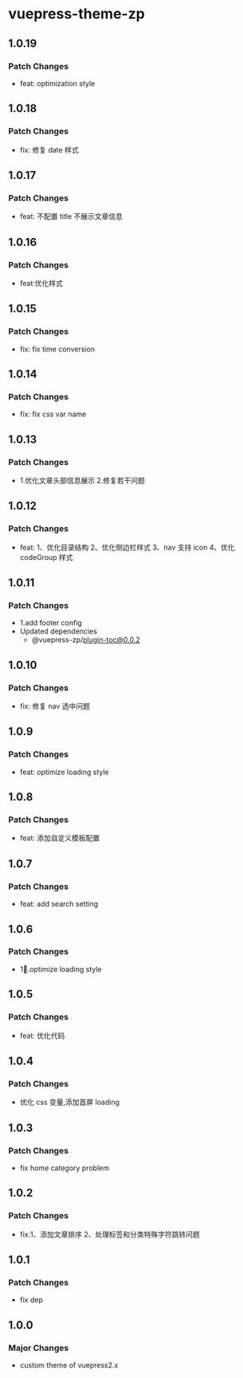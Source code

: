 # vuepress-theme-zp

## 1.0.19

### Patch Changes

- feat: optimization style

## 1.0.18

### Patch Changes

- fix: 修复 date 样式

## 1.0.17

### Patch Changes

- feat: 不配置 title 不展示文章信息

## 1.0.16

### Patch Changes

- feat:优化样式

## 1.0.15

### Patch Changes

- fix: fix time conversion

## 1.0.14

### Patch Changes

- fix: fix css var name

## 1.0.13

### Patch Changes

- 1.优化文章头部信息展示 2.修复若干问题

## 1.0.12

### Patch Changes

- feat:
  1、优化目录结构
  2、优化侧边栏样式
  3、nav 支持 icon
  4、优化 codeGroup 样式

## 1.0.11

### Patch Changes

- 1.add footer config
- Updated dependencies
  - @vuepress-zp/plugin-toc@0.0.2

## 1.0.10

### Patch Changes

- fix: 修复 nav 选中问题

## 1.0.9

### Patch Changes

- feat: optimize loading style

## 1.0.8

### Patch Changes

- feat: 添加自定义模板配置

## 1.0.7

### Patch Changes

- feat: add search setting

## 1.0.6

### Patch Changes

- 1.optimize loading style

## 1.0.5

### Patch Changes

- feat: 优化代码

## 1.0.4

### Patch Changes

- 优化 css 变量,添加首屏 loading

## 1.0.3

### Patch Changes

- fix home category problem

## 1.0.2

### Patch Changes

- fix:1、添加文章排序 2、处理标签和分类特殊字符跳转问题

## 1.0.1

### Patch Changes

- fix dep

## 1.0.0

### Major Changes

- custom theme of vuepress2.x
